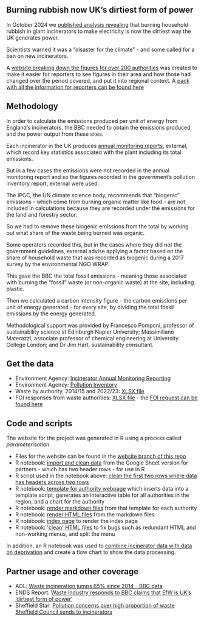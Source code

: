 ## Burning rubbish now UK’s dirtiest form of power

In October 2024 we [published analysis revealing](https://www.bbc.co.uk/news/articles/cp3wxgje5pwo) that burning household rubbish in giant incinerators to make electricity is now the dirtiest way the UK generates power.

Scientists warned it was a “disaster for the climate” - and some called for a ban on new incinerators.

A [website breaking down the figures for over 200 authorities](https://hospitalbuildings.github.io/site2/index.html) was created to make it easier for reporters to see figures in their area and how those had changed over the period covered, and put it into regional context. A [pack with all the information for reporters can be found here](https://github.com/BBC-Data-Unit/incinerators/blob/main/SDU_The%20rise%20in%20incineration%20across%20the%20UK.pdf)

## Methodology

In order to calculate the emissions produced per unit of energy from England’s incinerators, the BBC needed to obtain the emissions produced and the power output from these sites.

Each incinerator in the UK produces [annual monitoring reports](https://www.data.gov.uk/dataset/0de19ba3-9c2f-417c-b092-4a6baaf9744d/incinerator-annual-monitoring-reporting), external, which record key statistics associated with the plant including its total emissions.

But in a few cases the emissions were not recorded in the annual monitoring report and so the figures recorded in the government’s pollution inventory report, external were used.

The IPCC, the UN climate science body, recommends that “biogenic” emissions - which come from burning organic matter like food - are not included in calculations because they are recorded under the emissions for the land and forestry sector.

So we had to remove these biogenic emissions from the total by working out what share of the waste being burned was organic.

Some operators recorded this, but in the cases where they did not the government guidelines, external advise applying a factor based on the share of household waste that was recorded as biogenic during a 2017 survey by the environmental NGO WRAP.

This gave the BBC the total fossil emissions - meaning those associated with burning the “fossil” waste (or non-organic waste) at the site, including plastic.

Then we calculated a carbon intensity figure - the carbon emissions per unit of energy generated - for every site, by dividing the total fossil emissions by the energy generated.

Methodological support was provided by Francesco Pomponi, professor of sustainability science at Edinburgh Napier University; Massimiliano Materazzi, associate professor of chemical engineering at University College London; and Dr Jim Hart, sustainability consultant.

## Get the data

* Environment Agency: [Incinerator Annual Monitoring Reporting](https://www.data.gov.uk/dataset/0de19ba3-9c2f-417c-b092-4a6baaf9744d/incinerator-annual-monitoring-reporting)
* Environment Agency: [Pollution Inventory](https://www.data.gov.uk/dataset/cfd94301-a2f2-48a2-9915-e477ca6d8b7e/pollution-inventory)
* Waste by authority, 2014/15 and 2022/23: [XLSX file](https://github.com/BBC-Data-Unit/incinerators/blob/main/data/Incinerators%20for%20sharing%20-%20PARAMETERISATION%20VERSION.xlsx)
* FOI responses from waste authorities: [XLSX file](https://github.com/BBC-Data-Unit/incinerators/blob/main/data/incineration%20FOI.xlsx) - the [FOI request can be found here](https://github.com/BBC-Data-Unit/incinerators/blob/main/data/Incinerator%20FOI.docx)

## Code and scripts

The website for the project was generated in R using a process called *parameterisation*.

* Files for the website can be found in the [website branch of this repo](https://github.com/BBC-Data-Unit/incinerators/tree/website)
* R notebook: [import and clean data](https://github.com/BBC-Data-Unit/incinerators/blob/main/code/00reshape.Rmd) from the Google Sheet version for partners - which has two header rows - for use in R
* R script used in the notebook above: [clean the first two rows where data has headers across two rows](https://github.com/BBC-Data-Unit/incinerators/blob/main/code/clean2rows.R)
* R notebook: [template for authority webpage](https://github.com/BBC-Data-Unit/incinerators/blob/main/code/01templateBYLA.Rmd) which inserts data into a template script, generates an interactive table for all authorities in the region, and a chart for the authority
* R notebook: [render markdown files](https://github.com/BBC-Data-Unit/incinerators/blob/main/code/02render.Rmd) from that template for each authority
* R notebook: [render HTML files](https://github.com/BBC-Data-Unit/incinerators/blob/main/code/03renderhtml.Rmd) from the markdown files
* R notebook: [index page](https://github.com/BBC-Data-Unit/incinerators/blob/main/code/index.Rmd) to render the index page
* R notebook: ['clean' HTML files](https://github.com/BBC-Data-Unit/incinerators/blob/main/code/04cleaning.Rmd) to fix bugs such as redundant HTML and non-working menus, and split the menu

In addition, an R notebook was used to [combine incinerator data with data on deprivation](https://github.com/BBC-Data-Unit/incinerators/blob/main/code/incineratorsIMD.Rmd) and create a flow chart to show the data processing.

## Partner usage and other coverage

* AOL: [Waste incineration jumps 65% since 2014 - BBC data](https://www.aol.com/waste-incineration-jumps-65-since-192039930.html)
* ENDS Report: [Waste industry responds to BBC claims that EfW is UK’s ‘dirtiest form of power’](https://www.endsreport.com/article/1892343/waste-industry-responds-bbc-claims-efw-uks-dirtiest-form-power)
* Sheffield Star: [Pollution concerns over high proportion of waste Sheffield Council sends to incinerators](https://www.thestar.co.uk/news/environment/pollution-concerns-over-high-proportion-of-waste-sheffield-council-sends-to-incinerators-4824881)

